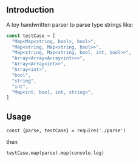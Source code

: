 ## Introduction

A toy handwritten parser to parse type strings like:

```js
const testCase = [
  "Map<Map<string, bool>, bool>", 
  "Map<string, Map<string, bool>>", 
  "Map<string, Map<string, bool, int, bool>>", 
  "Array<Array<Array<int>>>",
  "Array<Array<int>>",
  "Array<int>",
  "bool",
  "string",
  "int",
  "Map<int, bool, int, string>",
]
```

## Usage

`const {parse, testCase} = require('./parse')`

then

`testCase.map(parse).map(console.log)`